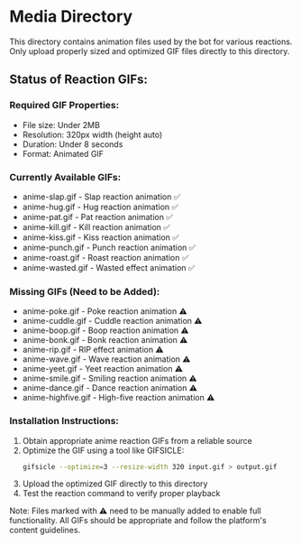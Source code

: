 # Media Directory

This directory contains animation files used by the bot for various reactions.
Only upload properly sized and optimized GIF files directly to this directory.

## Status of Reaction GIFs:

### Required GIF Properties:
- File size: Under 2MB
- Resolution: 320px width (height auto)
- Duration: Under 8 seconds
- Format: Animated GIF

### Currently Available GIFs:
- anime-slap.gif - Slap reaction animation ✅
- anime-hug.gif - Hug reaction animation ✅
- anime-pat.gif - Pat reaction animation ✅
- anime-kill.gif - Kill reaction animation ✅
- anime-kiss.gif - Kiss reaction animation ✅
- anime-punch.gif - Punch reaction animation ✅
- anime-roast.gif - Roast reaction animation ✅
- anime-wasted.gif - Wasted effect animation ✅

### Missing GIFs (Need to be Added):
- anime-poke.gif - Poke reaction animation ⚠️
- anime-cuddle.gif - Cuddle reaction animation ⚠️
- anime-boop.gif - Boop reaction animation ⚠️
- anime-bonk.gif - Bonk reaction animation ⚠️
- anime-rip.gif - RIP effect animation ⚠️
- anime-wave.gif - Wave reaction animation ⚠️
- anime-yeet.gif - Yeet reaction animation ⚠️
- anime-smile.gif - Smiling reaction animation ⚠️
- anime-dance.gif - Dance reaction animation ⚠️
- anime-highfive.gif - High-five reaction animation ⚠️

### Installation Instructions:
1. Obtain appropriate anime reaction GIFs from a reliable source
2. Optimize the GIF using a tool like GIFSICLE:
   ```bash
   gifsicle --optimize=3 --resize-width 320 input.gif > output.gif
   ```
3. Upload the optimized GIF directly to this directory
4. Test the reaction command to verify proper playback

Note: Files marked with ⚠️ need to be manually added to enable full functionality.
All GIFs should be appropriate and follow the platform's content guidelines.